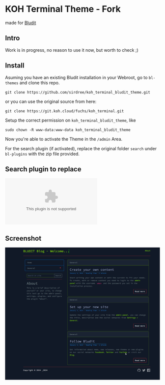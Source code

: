 # KOH Terminal Theme - Fork 
made for [Bludit](https://www.bludit.com/)

## Intro
Work is in progress, no reason to use it now, but worth to check ;)

## Install
Asuming you have an existing Bludit installation in your Webroot, go to `bl-themes` and clone this repo.

```
git clone https://github.com/sirdree/koh_terminal_bludit_theme.git
```
or you can use the original source from here:

```
git clone https://git.koh.cloud/fuchs/koh_terminal.git
```

Setup the correct permission on `koh_terminal_bludit_theme`, like 

```
sudo chown -R www-data:www-data koh_terminal_bludit_theme
```

Now you're able to activate the Theme in the `/admin` Area.

For the search plugin (if activated), replace the original folder `search` under `bl-plugins` with the zip file provided.

## Search plugin to replace
![plugin](search_plugin.zip)


## Screenshot
![screenshot](screen.png)